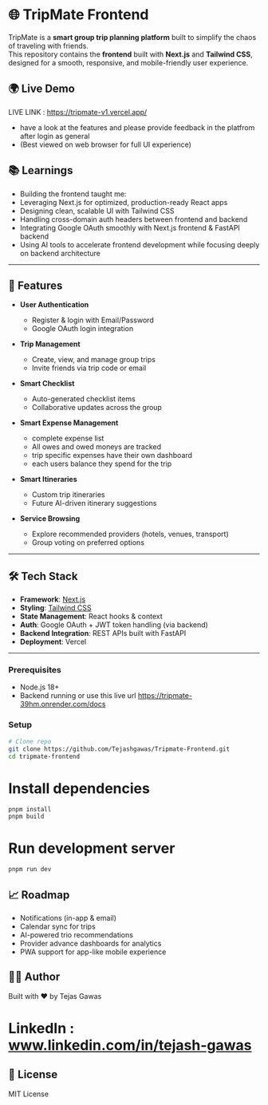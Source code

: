 # 🌐 TripMate Frontend

TripMate is a **smart group trip planning platform** built to simplify the chaos of traveling with friends.  
This repository contains the **frontend** built with **Next.js** and **Tailwind CSS**, designed for a smooth, responsive, and mobile-friendly user experience.  


## 🌍 Live Demo
LIVE LINK : https://tripmate-v1.vercel.app/
- have a look at the features and please provide feedback in the platfrom after login as general
- (Best viewed on web browser for full UI experience)

## 📚 Learnings

- Building the frontend taught me:
- Leveraging Next.js for optimized, production-ready React apps
- Designing clean, scalable UI with Tailwind CSS
- Handling cross-domain auth headers between frontend and backend
- Integrating Google OAuth smoothly with Next.js frontend & FastAPI backend
- Using AI tools to accelerate frontend development while focusing deeply on backend architecture
---

## 🚀 Features
- **User Authentication**
  - Register & login with Email/Password
  - Google OAuth login integration  

- **Trip Management**
  - Create, view, and manage group trips  
  - Invite friends via trip code or email  

- **Smart Checklist**
  - Auto-generated checklist items  
  - Collaborative updates across the group
    
- **Smart Expense Management**
  - complete expense list
  - All owes and owed moneys are tracked
  - trip specific expenses have their own dashboard
  - each users balance they spend for the trip

- **Smart Itineraries**
  - Custom trip itineraries  
  - Future AI-driven itinerary suggestions  

- **Service Browsing**
  - Explore recommended providers (hotels, venues, transport)  
  - Group voting on preferred options  

---

## 🛠️ Tech Stack
- **Framework**: [Next.js](https://nextjs.org/)  
- **Styling**: [Tailwind CSS](https://tailwindcss.com/)  
- **State Management**: React hooks & context  
- **Auth**: Google OAuth + JWT token handling (via backend)  
- **Backend Integration**: REST APIs built with FastAPI  
- **Deployment**: Vercel  

---

### Prerequisites
- Node.js 18+
- Backend running or use this live url https://tripmate-39hm.onrender.com/docs

### Setup
```bash
# Clone repo
git clone https://github.com/Tejashgawas/Tripmate-Frontend.git
cd tripmate-frontend
```

# Install dependencies
```
pnpm install
pnpm build
```
# Run development server
```
pnpm run dev
```

## 📈 Roadmap
-  Notifications (in-app & email)
 - Calendar sync for trips
 - AI-powered trio recommendations
 - Provider advance dashboards for analytics
 - PWA support for app-like mobile experience


## 👨‍💻 Author
Built with ❤️ by Tejas Gawas

# LinkedIn : www.linkedin.com/in/tejash-gawas

## 📜 License

MIT License

